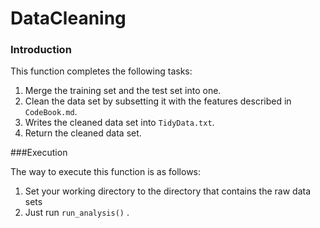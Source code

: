DataCleaning
============
### Introduction

This function completes the following tasks:

1. Merge the training set and the test set into one.
2. Clean the data set by subsetting it with the features described in `CodeBook.md`.
3. Writes the cleaned data set into `TidyData.txt`.
4. Return the cleaned data set.

###Execution

The way to execute this function is as follows:

1. Set your working directory to the directory that contains the raw data sets
2. Just run `run_analysis()` .


